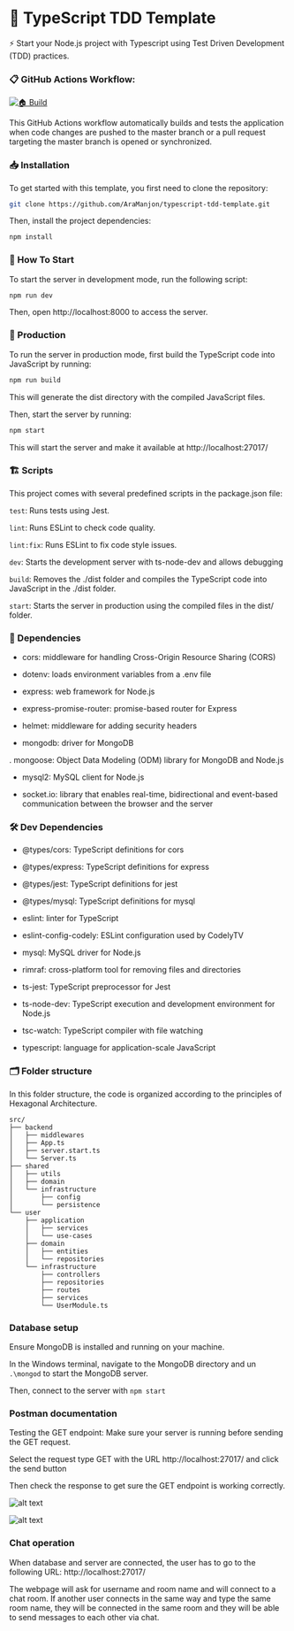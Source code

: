 # 🦋 TypeScript TDD Template

⚡ Start your Node.js project with Typescript using Test Driven Development (TDD) practices.

### 📋 GitHub Actions Workflow:

[![🏠 Build](https://github.com/AraManjon/typescript-tdd-template/actions/workflows/build.yml/badge.svg?branch=master)](https://github.com/AraManjon/typescript-tdd-template/actions/workflows/build.yml)

This GitHub Actions workflow automatically builds and tests the application when code changes are pushed to the master branch or a pull request targeting the master branch is opened or synchronized.

### 📥 Installation

To get started with this template, you first need to clone the repository:

```bash
git clone https://github.com/AraManjon/typescript-tdd-template.git
```

Then, install the project dependencies:

```bash
npm install
```

### 🏁 How To Start

To start the server in development mode, run the following script:
```bash
npm run dev
```
Then, open http://localhost:8000 to access the server.


### 🚀 Production

To run the server in production mode, first build the TypeScript code into JavaScript by running:

```bash
npm run build
```

This will generate the dist directory with the compiled JavaScript files.

Then, start the server by running:

```bash
npm start
```

This will start the server and make it available at http://localhost:27017/


### 🏗️ Scripts
This project comes with several predefined scripts in the package.json file:

```test```: Runs tests using Jest.

```lint```: Runs ESLint to check code quality.

```lint:fix```: Runs ESLint to fix code style issues.

```dev```: Starts the development server with ts-node-dev and allows debugging

```build```: Removes the ./dist folder and compiles the TypeScript code into JavaScript in the ./dist folder.

```start```: Starts the server in production using the compiled files in the dist/ folder.

### 📝 Dependencies

- cors: middleware for handling Cross-Origin Resource Sharing (CORS)

- dotenv: loads environment variables from a .env file

- express: web framework for Node.js

- express-promise-router: promise-based router for Express

- helmet: middleware for adding security headers

- mongodb: driver for MongoDB

. mongoose: Object Data Modeling (ODM) library for MongoDB and Node.js

- mysql2: MySQL client for Node.js

- socket.io: library that enables real-time, bidirectional and event-based communication between the browser and the server

### 🛠️ Dev Dependencies

- @types/cors: TypeScript definitions for cors

- @types/express: TypeScript definitions for express

- @types/jest: TypeScript definitions for jest

- @types/mysql: TypeScript definitions for mysql

- eslint: linter for TypeScript

- eslint-config-codely: ESLint configuration used by CodelyTV

- mysql: MySQL driver for Node.js

- rimraf: cross-platform tool for removing files and directories

- ts-jest: TypeScript preprocessor for Jest

- ts-node-dev: TypeScript execution and development environment for Node.js

- tsc-watch: TypeScript compiler with file watching

- typescript: language for application-scale JavaScript

### 🗂️ Folder structure

In this folder structure, the code is organized according to the principles of Hexagonal Architecture. 

```
src/
├── backend
│   ├── middlewares
│   ├── App.ts
│   ├── server.start.ts
│   └── Server.ts
├── shared
│   ├── utils
│   ├── domain
│   └── infrastructure
│       ├── config
│       └── persistence
└── user
    ├── application
    │   ├── services
    │   └── use-cases
    ├── domain
    │   ├── entities
    │   └── repositories
    └── infrastructure
        ├── controllers
        ├── repositories
        ├── routes
        ├── services
        └── UserModule.ts
```

### Database setup

Ensure MongoDB is installed and running on your machine.

In the Windows terminal, navigate to the MongoDB directory and un ``.\mongod`` to start the MongoDB server.

Then, connect to the server with ``npm start``

### Postman documentation

Testing the GET endpoint:
Make sure your server is running before sending the GET request. 

Select the request type GET with the URL http://localhost:27017/ and click the send button

Then check the response to get sure the GET endpoint is working correctly.

![alt text](images/Captura1.png)

![alt text](images/Captura2.png)

### Chat operation

When database and server are connected, the user has to go to the following URL: http://localhost:27017/

The webpage will ask for username and room name and will connect to a chat room. If another user connects in the same way and type the same room name, they will be connected in the same room and they will be able to send messages to each other via chat.